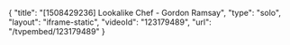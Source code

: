 {
    "title": "[1508429236] Lookalike Chef - Gordon Ramsay",
    "type": "solo",
    "layout": "iframe-static",
    "videoId": "123179489",
    "url": "\/tvpembed\/123179489"
}